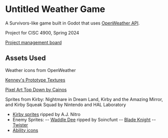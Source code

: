 # Untitled Weather Game
A Survivors-like game built in Godot that uses [OpenWeather API](https://openweathermap.org/forecast5).

Project for CISC 4900, Spring 2024

[Project management board](https://www.notion.so/samuel-estevez/Senior-Project-3e40376b6eb0407da8c40efecfb17035)

## Assets Used

Weather icons from OpenWeather

[Kenney's Prototype Textures](https://github.com/Calinou/kenney-prototype-textures)

[Pixel Art Top Down by Cainos](https://cainos.itch.io/pixel-art-top-down-basic)

Sprites from Kirby: Nightmare in Dream Land, Kirby and the Amazing Mirror, and Kirby Squeak Squad by Nintendo and HAL Laboratory
- [Kirby sprites](https://www.spriters-resource.com/game_boy_advance/kirbynim/sheet/15598/) ripped by A.J. Nitro
- Enemy Sprites:
-- [Waddle Dee](https://www.spriters-resource.com/game_boy_advance/kirbynim/sheet/55857/) ripped by Soincfunt
-- [Blade Knight](https://www.spriters-resource.com/game_boy_advance/kirbynim/sheet/2995/)
-- [Twister](https://www.spriters-resource.com/ds_dsi/kirbysqueaksquad/sheet/3334/)
- [Ability icons](https://www.spriters-resource.com/game_boy_advance/kirbyandtheamazingmirror/sheet/2736/)
